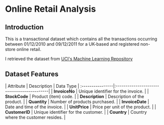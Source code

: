 # Online Retail Analysis

## Introduction
This is a transactional dataset which contains all the transactions occurring between 01/12/2010 and 09/12/2011 for a UK-based and registered non-store online retail.

I retrieved the dataset from [UCI's Machine Learning Repository](https://archive.ics.uci.edu/dataset/352/online+retail)

## Dataset Features

|  Attribute       | Description                                 | Data Type
| :----------------|:--------------------------------------------|
|  **InvoiceNo**   | Unique identifier for the invoice.          |
|  **StockCode**   | Product (item) code.                        |
|  **Description** | Description of the product.                 |
|  **Quantity**    | Number of products purchased.               |
|  **InvoiceDate** | Date and time of the invoice.               |
|  **UnitPrice**   | Price per unit of the product.              |
|  **CustomerID**  | Unique identifier for the customer.         |
|  **Country**     | Country where the customer resides.         |